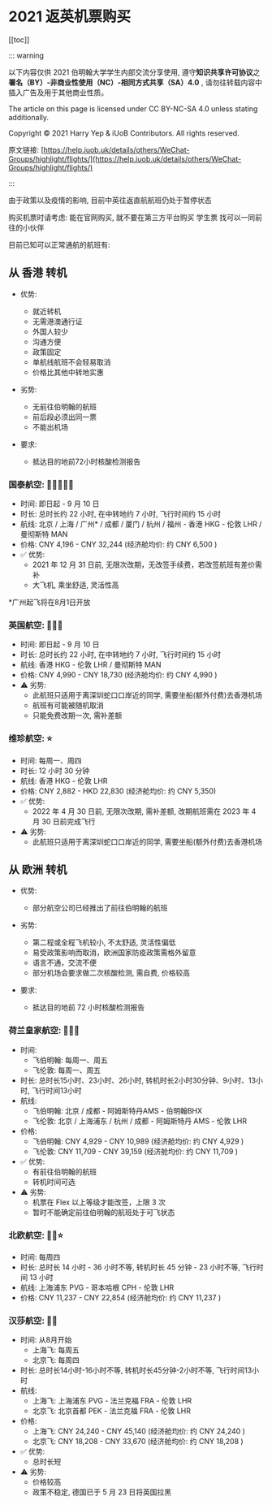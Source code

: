 # 2021 返英机票购买

[[toc]]

::: warning

以下内容仅供 2021 伯明翰大学学生内部交流分享使用, 遵守**知识共享许可协议**之**署名（BY）-非商业性使用（NC）-相同方式共享（SA）4.0** , 请勿往转载内容中插入广告及用于其他商业性质。

The article on this page is licensed under CC BY-NC-SA 4.0 unless stating additionally.

Copyright © 2021 Harry Yep & iUoB Contributors. All rights reserved.

原文链接: [https://help.iuob.uk/details/others/WeChat-Groups/highlight/flights/](https://help.iuob.uk/details/others/WeChat-Groups/highlight/flights/)

:::

由于政策以及疫情的影响, 目前中英往返直航航班仍处于暂停状态

购买机票时请考虑:
能在官网购买, 就不要在第三方平台购买
学生票
找可以一同前往的小伙伴

目前已知可以正常通航的航班有:

## 从 **香港** 转机

- 优势:
    * 就近转机
    * 无需港澳通行证
    * 外国人较少
    * 沟通方便
    * 政策固定
    * 单航线航班不会轻易取消
    * 价格比其他中转地实惠

- 劣势:
    * 无前往伯明翰的航班
    * 前后段必须出同一票
    * 不能出机场

- 要求:
    * 抵达目的地前72小时核酸检测报告

### 国泰航空: 🌟🌟🌟🌟🌟
* 时间: 即日起 - 9 月 10 日
* 时长: 总时长约 22 小时, 在中转地约 7 小时, 飞行时间约 15 小时
* 航线: 北京 / 上海 / 广州* / 成都 / 厦门 / 杭州 / 福州 - 香港 HKG - 伦敦 LHR / 曼彻斯特 MAN
* 价格: CNY 4,196 - CNY 32,244 (经济舱均价: 约 CNY 6,500 )
* ✅ 优势:
    * 2021 年 12 月 31 日前, 无限次改期，无改签手续费，若改签航班有差价需补
    * 大飞机, 乘坐舒适, 灵活性高

*广州起飞将在8月1日开放

### 英国航空: 🌟🌟🌟
* 时间: 即日起 - 9 月 10 日
* 时长: 总时长约 22 小时, 在中转地约 7 小时, 飞行时间约 15 小时
* 航线: 香港 HKG - 伦敦 LHR / 曼彻斯特 MAN
* 价格: CNY 4,990 - CNY 18,730 (经济舱均价: 约 CNY 4,990 )
* ⚠️ 劣势: 
    * 此航班只适用于离深圳蛇口口岸近的同学, 需要坐船(额外付费)去香港机场
    * 航班有可能被随机取消
    * 只能免费改期一次, 需补差额

### 维珍航空: ⭐️
* 时间: 每周一、周四
* 时长: 12 小时 30 分钟
* 航线: 香港 HKG - 伦敦 LHR
* 价格: CNY 2,882 - HKD 22,830 (经济舱均价: 约 CNY 5,350)
* ✅ 优势:
    * 2022 年 4 月 30 日前, 无限次改期, 需补差额, 改期航班需在 2023 年 4 月 30 日前完成飞行
* ⚠️ 劣势: 
    * 此航班只适用于离深圳蛇口口岸近的同学, 需要坐船(额外付费)去香港机场

## 从 **欧洲** 转机

-  优势:
    * 部分航空公司已经推出了前往伯明翰的航班

- 劣势:
    * 第二程或全程飞机较小, 不太舒适, 灵活性偏低
    * 易受政策影响而取消，欧洲国家防疫政策需格外留意
    * 语言不通，交流不便
    * 部分机场会要求做二次核酸检测, 需自费, 价格较高

- 要求:
    * 抵达目的地前 72 小时核酸检测报告

### 荷兰皇家航空: 🌟🌟🌟
* 时间: 
    * 飞伯明翰: 每周一、周五
    * 飞伦敦: 每周一、周五
* 时长: 总时长15小时、23小时、26小时, 转机时长2小时30分钟、9小时、13小时, 飞行时间13小时
* 航线:
    * 飞伯明翰: 北京 / 成都 - 阿姆斯特丹AMS - 伯明翰BHX
    * 飞伦敦: 北京 / 上海浦东 / 杭州 / 成都 - 阿姆斯特丹 AMS - 伦敦 LHR
* 价格: 
    * 飞伯明翰: CNY 4,929 - CNY 10,989 (经济舱均价: 约 CNY 4,929 )
    * 飞伦敦: CNY 11,709 - CNY 39,159 (经济舱均价: 约 CNY 11,709 )
* ✅ 优势:
    * 有前往伯明翰的航班
    * 转机时间可选
* ⚠️ 劣势: 
    * 机票在 Flex 以上等级才能改签，上限 3 次
    * 暂时不能确定前往伯明翰的航班处于可飞状态

### 北欧航空: 🌟🌟⭐️
* 时间: 每周四
* 时长: 总时长 14 小时 - 36 小时不等, 转机时长 45 分钟 - 23 小时不等, 飞行时间 13 小时
* 航线: 上海浦东 PVG - 哥本哈根 CPH - 伦敦 LHR
* 价格: CNY 11,237 - CNY 22,854 (经济舱均价: 约 CNY 11,237 )

### 汉莎航空: 🌟🌟
* 时间: 从8月开始
    * 上海飞: 每周五
    * 北京飞: 每周四
* 时长: 总时长14小时-16小时不等, 转机时长45分钟-2小时不等, 飞行时间13小时
* 航线: 
    * 上海飞: 上海浦东 PVG - 法兰克福 FRA - 伦敦 LHR
    * 北京飞: 北京首都 PEK - 法兰克福 FRA - 伦敦 LHR
* 价格: 
    * 上海飞: CNY 24,240 - CNY 45,140 (经济舱均价: 约 CNY 24,240 )
    * 北京飞: CNY 18,208 - CNY 33,670 (经济舱均价: 约 CNY 18,208 )
* ✅ 优势:
    * 总时长短
* ⚠️ 劣势:
    *  价格较高
    *  政策不稳定, 德国已于 5 月 23 日将英国拉黑